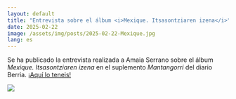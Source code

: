 ```yaml
---
layout: default
title: "Entrevista sobre el álbum <i>Mexique. Itsasontziaren izena</i>"
date: 2025-02-22
image: /assets/img/posts/2025-02-22-Mexique.jpg
lang: es
---
```



Se ha publicado la entrevista realizada a Amaia Serrano sobre el álbum <i>Mexique. Itsasontziaren izena</i> en el suplemento <i>Mantangorri</i> del diario Berria. 
<a href="https://www.berria.eus/mantangorri/gaiak/amaia-serrano-itzultzailea-identitatea-lapurtzen-zaie-haur-erbesteratuei" target="_blank">¡Aquí lo teneis!</a>


<a href="https://www.berria.eus/mantangorri/gaiak/amaia-serrano-itzultzailea-identitatea-lapurtzen-zaie-haur-erbesteratuei" target="_blank">
<img src="http://www.gatai.eus/assets/img/posts/2025-02-22-Mexique.jpg">
</a>
